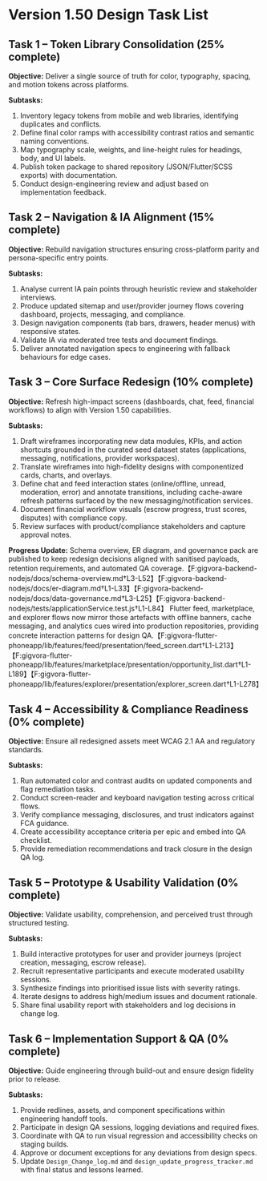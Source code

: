 # Version 1.50 Design Task List

## Task 1 – Token Library Consolidation (25% complete)
**Objective:** Deliver a single source of truth for color, typography, spacing, and motion tokens across platforms.

**Subtasks:**
1. Inventory legacy tokens from mobile and web libraries, identifying duplicates and conflicts.
2. Define final color ramps with accessibility contrast ratios and semantic naming conventions.
3. Map typography scale, weights, and line-height rules for headings, body, and UI labels.
4. Publish token package to shared repository (JSON/Flutter/SCSS exports) with documentation.
5. Conduct design-engineering review and adjust based on implementation feedback.

## Task 2 – Navigation & IA Alignment (15% complete)
**Objective:** Rebuild navigation structures ensuring cross-platform parity and persona-specific entry points.

**Subtasks:**
1. Analyse current IA pain points through heuristic review and stakeholder interviews.
2. Produce updated sitemap and user/provider journey flows covering dashboard, projects, messaging, and compliance.
3. Design navigation components (tab bars, drawers, header menus) with responsive states.
4. Validate IA via moderated tree tests and document findings.
5. Deliver annotated navigation specs to engineering with fallback behaviours for edge cases.

## Task 3 – Core Surface Redesign (10% complete)
**Objective:** Refresh high-impact screens (dashboards, chat, feed, financial workflows) to align with Version 1.50 capabilities.

**Subtasks:**
1. Draft wireframes incorporating new data modules, KPIs, and action shortcuts grounded in the curated seed dataset states (applications, messaging, notifications, provider workspaces).
2. Translate wireframes into high-fidelity designs with componentized cards, charts, and overlays.
3. Define chat and feed interaction states (online/offline, unread, moderation, error) and annotate transitions, including cache-aware refresh patterns surfaced by the new messaging/notification services.
4. Document financial workflow visuals (escrow progress, trust scores, disputes) with compliance copy.
5. Review surfaces with product/compliance stakeholders and capture approval notes.

**Progress Update:** Schema overview, ER diagram, and governance pack are published to keep redesign decisions aligned with sanitised payloads, retention requirements, and automated QA coverage.【F:gigvora-backend-nodejs/docs/schema-overview.md†L3-L52】【F:gigvora-backend-nodejs/docs/er-diagram.md†L1-L33】【F:gigvora-backend-nodejs/docs/data-governance.md†L3-L25】【F:gigvora-backend-nodejs/tests/applicationService.test.js†L1-L84】 Flutter feed, marketplace, and explorer flows now mirror those artefacts with offline banners, cache messaging, and analytics cues wired into production repositories, providing concrete interaction patterns for design QA.【F:gigvora-flutter-phoneapp/lib/features/feed/presentation/feed_screen.dart†L1-L213】【F:gigvora-flutter-phoneapp/lib/features/marketplace/presentation/opportunity_list.dart†L1-L189】【F:gigvora-flutter-phoneapp/lib/features/explorer/presentation/explorer_screen.dart†L1-L278】

## Task 4 – Accessibility & Compliance Readiness (0% complete)
**Objective:** Ensure all redesigned assets meet WCAG 2.1 AA and regulatory standards.

**Subtasks:**
1. Run automated color and contrast audits on updated components and flag remediation tasks.
2. Conduct screen-reader and keyboard navigation testing across critical flows.
3. Verify compliance messaging, disclosures, and trust indicators against FCA guidance.
4. Create accessibility acceptance criteria per epic and embed into QA checklist.
5. Provide remediation recommendations and track closure in the design QA log.

## Task 5 – Prototype & Usability Validation (0% complete)
**Objective:** Validate usability, comprehension, and perceived trust through structured testing.

**Subtasks:**
1. Build interactive prototypes for user and provider journeys (project creation, messaging, escrow release).
2. Recruit representative participants and execute moderated usability sessions.
3. Synthesize findings into prioritised issue lists with severity ratings.
4. Iterate designs to address high/medium issues and document rationale.
5. Share final usability report with stakeholders and log decisions in change log.

## Task 6 – Implementation Support & QA (0% complete)
**Objective:** Guide engineering through build-out and ensure design fidelity prior to release.

**Subtasks:**
1. Provide redlines, assets, and component specifications within engineering handoff tools.
2. Participate in design QA sessions, logging deviations and required fixes.
3. Coordinate with QA to run visual regression and accessibility checks on staging builds.
4. Approve or document exceptions for any deviations from design specs.
5. Update `Design_Change_log.md` and `design_update_progress_tracker.md` with final status and lessons learned.
